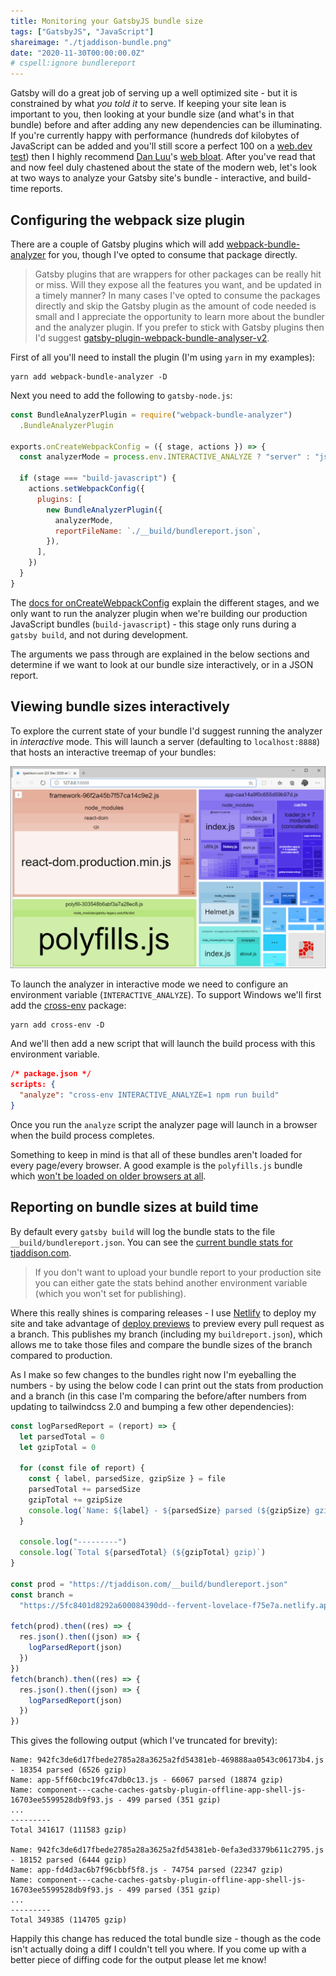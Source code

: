 ```yaml
---
title: Monitoring your GatsbyJS bundle size
tags: ["GatsbyJS", "JavaScript"]
shareimage: "./tjaddison-bundle.png"
date: "2020-11-30T00:00:00.0Z"
# cspell:ignore bundlereport
---
```


Gatsby will do a great job of serving up a well optimized site - but it is constrained by what _you told it_ to serve. If keeping your site lean is important to you, then looking at your bundle size (and what's in that bundle) before and after adding any new dependencies can be illuminating. If you're currently happy with performance (hundreds dof kilobytes of JavaScript can be added and you'll still score a perfect 100 on a [web.dev test]) then I highly recommend [Dan Luu]'s [web bloat]. After you've read that and now feel duly chastened about the state of the modern web, let's look at two ways to analyze your Gatsby site's bundle - interactive, and build-time reports.

## Configuring the webpack size plugin

There are a couple of Gatsby plugins which will add [webpack-bundle-analyzer] for you, though I've opted to consume that package directly.

> Gatsby plugins that are wrappers for other packages can be really hit or miss. Will they expose all the features you want, and be updated in a timely manner? In many cases I've opted to consume the packages directly and skip the Gatsby plugin as the amount of code needed is small and I appreciate the opportunity to learn more about the bundler and the analyzer plugin. If you prefer to stick with Gatsby plugins then I'd suggest [gatsby-plugin-webpack-bundle-analyser-v2].

First of all you'll need to install the plugin (I'm using `yarn` in my examples):

```shell
yarn add webpack-bundle-analyzer -D
```

Next you need to add the following to `gatsby-node.js`:

```javascript
const BundleAnalyzerPlugin = require("webpack-bundle-analyzer")
  .BundleAnalyzerPlugin

exports.onCreateWebpackConfig = ({ stage, actions }) => {
  const analyzerMode = process.env.INTERACTIVE_ANALYZE ? "server" : "json"

  if (stage === "build-javascript") {
    actions.setWebpackConfig({
      plugins: [
        new BundleAnalyzerPlugin({
          analyzerMode,
          reportFileName: `./__build/bundlereport.json`,
        }),
      ],
    })
  }
}
```

The [docs for onCreateWebpackConfig] explain the different stages, and we only want to run the analyzer plugin when we're building our production JavaScript bundles (`build-javascript`) - this stage only runs during a `gatsby build`, and not during development.

The arguments we pass through are explained in the below sections and determine if we want to look at our bundle size interactively, or in a JSON report.

## Viewing bundle sizes interactively

To explore the current state of your bundle I'd suggest running the analyzer in _interactive_ mode. This will launch a server (defaulting to `localhost:8888`) that hosts an interactive treemap of your bundles:

![A recent snapshot of this websites bundles](./tjaddison-bundle.png)

To launch the analyzer in interactive mode we need to configure an environment variable (`INTERACTIVE_ANALYZE`). To support Windows we'll first add the [cross-env] package:

```shell
yarn add cross-env -D
```

And we'll then add a new script that will launch the build process with this environment variable.

```json
/* package.json */
scripts: {
  "analyze": "cross-env INTERACTIVE_ANALYZE=1 npm run build"
}
```

Once you run the `analyze` script the analyzer page will launch in a browser when the build process completes.

Something to keep in mind is that all of these bundles aren't loaded for every page/every browser. A good example is the `polyfills.js` bundle which [won't be loaded on older browsers at all].

## Reporting on bundle sizes at build time

By default every `gatsby build` will log the bundle stats to the file `__build/bundlereport.json`. You can see the [current bundle stats for tjaddison.com].

> If you don't want to upload your bundle report to your production site you can either gate the stats behind another environment variable (which you won't set for publishing).

Where this really shines is comparing releases - I use [Netlify] to deploy my site and take advantage of [deploy previews] to preview every pull request as a branch. This publishes my branch (including my `buildreport.json`), which allows me to take those files and compare the bundle sizes of the branch compared to production.

As I make so few changes to the bundles right now I'm eyeballing the numbers - by using the below code I can print out the stats from production and a branch (in this case I'm comparing the before/after numbers from updating to tailwindcss 2.0 and bumping a few other dependencies):

```javascript
const logParsedReport = (report) => {
  let parsedTotal = 0
  let gzipTotal = 0

  for (const file of report) {
    const { label, parsedSize, gzipSize } = file
    parsedTotal += parsedSize
    gzipTotal += gzipSize
    console.log(`Name: ${label} - ${parsedSize} parsed (${gzipSize} gzip)`)
  }

  console.log("---------")
  console.log(`Total ${parsedTotal} (${gzipTotal} gzip)`)
}

const prod = "https://tjaddison.com/__build/bundlereport.json"
const branch =
  "https://5fc8401d8292a600084390dd--fervent-lovelace-f75e7a.netlify.app/__build/bundlereport.json"

fetch(prod).then((res) => {
  res.json().then((json) => {
    logParsedReport(json)
  })
})
fetch(branch).then((res) => {
  res.json().then((json) => {
    logParsedReport(json)
  })
})
```

This gives the following output (which I've truncated for brevity):

```
Name: 942fc3de6d17fbede2785a28a3625a2fd54381eb-469888aa0543c06173b4.js - 18354 parsed (6526 gzip)
Name: app-5ff60cbc19fc47db0c13.js - 66067 parsed (18874 gzip)
Name: component---cache-caches-gatsby-plugin-offline-app-shell-js-16703ee5599528db9f93.js - 499 parsed (351 gzip)
...
---------
Total 341617 (111583 gzip)

Name: 942fc3de6d17fbede2785a28a3625a2fd54381eb-0efa3ed3379b611c2795.js - 18152 parsed (6444 gzip)
Name: app-fd4d3ac6b7f96cbbf5f8.js - 74754 parsed (22347 gzip)
Name: component---cache-caches-gatsby-plugin-offline-app-shell-js-16703ee5599528db9f93.js - 499 parsed (351 gzip)
...
---------
Total 349385 (114705 gzip)
```

Happily this change has reduced the total bundle size - though as the code isn't actually doing a diff I couldn't tell you where. If you come up with a better piece of diffing code for the output please let me know!

[web.dev test]: https://web.dev/measure/
[dan luu]: https://danluu.com/
[web bloat]: https://danluu.com/web-bloat/
[webpack-bundle-analyzer]: https://github.com/webpack-contrib/webpack-bundle-analyzer
[gatsby-plugin-webpack-size]: https://github.com/axe312ger/gatsby-plugin-webpack-size
[gatsby-plugin-webpack-bundle-analyser-v2]: https://github.com/JimmyBeldone/gatsby-plugin-webpack-bundle-analyser-v2
[docs for oncreatewebpackconfig]: https://www.gatsbyjs.com/docs/how-to/custom-configuration/add-custom-webpack-config/
[cross-env]: https://www.npmjs.com/package/cross-env
[won't be loaded on older browsers at all]: https://github.com/gatsbyjs/gatsby/issues/28736
[current bundle stats for tjaddison.com]: https://tjaddison.com/__build/bundlereport.json
[netlify]: https://www.netlify.com/
[deploy previews]: https://docs.netlify.com/site-deploys/overview/#deploy-preview-controls
